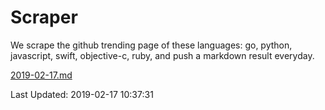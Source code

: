 # Scraper

We scrape the github trending page of these languages: go, python, javascript, swift, objective-c, ruby, and push a markdown result everyday.

[2019-02-17.md](https://github.com/henson/Scraper/blob/master/2019-02-17.md)

Last Updated: 2019-02-17 10:37:31